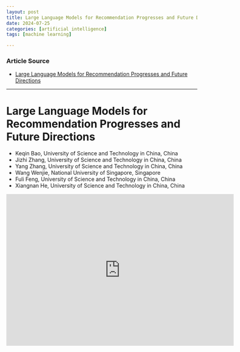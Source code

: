 ```yaml
---
layout: post
title: Large Language Models for Recommendation Progresses and Future Directions 
date: 2024-07-25
categories: [artificial intelligence]
tags: [machine learning]

---
```


### Article Source


* [Large Language Models for Recommendation Progresses and Future Directions](https://www.youtube.com/watch?v=zcuOrWxJ2k8)

---



# Large Language Models for Recommendation Progresses and Future Directions 

* Keqin Bao, University of Science and Technology in China, China
* Jizhi Zhang, University of Science and Technology in China, China
* Yang Zhang, University of Science and Technology in China, China
* Wang Wenjie, National University of Singapore, Singapore
* Fuli Feng, University of Science and Technology in China, China
* Xiangnan He, University of Science and Technology in China, China

<iframe width="600" height="400" src="https://www.youtube.com/embed/zcuOrWxJ2k8?si=tLVbcLZTkP3Ca7vj" title="YouTube video player" frameborder="0" allow="accelerometer; autoplay; clipboard-write; encrypted-media; gyroscope; picture-in-picture; web-share" referrerpolicy="strict-origin-when-cross-origin" allowfullscreen></iframe>